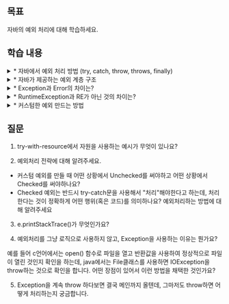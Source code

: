 ## 목표

자바의 예외 처리에 대해 학습하세요.

## 학습 내용

<details>

<summary> * 자바에서 예외 처리 방법 (try, catch, throw, throws, finally) </summary>



</details>
<details>

<summary> * 자바가 제공하는 예외 계층 구조 </summary>

</details>
<details>

<summary> * Exception과 Error의 차이는? </summary>

</details>
<details>

<summary> * RuntimeException과 RE가 아닌 것의 차이는? </summary>

</details>
<details>

<summary> * 커스텀한 예외 만드는 방법 </summary>

</details>

## 질문

1. try-with-resource에서 자원을 사용하는 예시가 무엇이 있나요?

2. 예외처리 전략에 대해 알려주세요.

- 커스텀 예외를 만들 때 어떤 상황에서 Unchecked를 써야하고 어떤 상황에서 Checked를 써야하나요?
- Checked 예외는 반드시 try-catch문을 사용해서 "처리"해야한다고 하는데, 처리한다는 것이 정확하게 어떤 행위(혹은 코드)를 의미하나요? 예외처리하는 방법에 대해 알려주세요

3. e.printStackTrace()가 무엇인가요?

4. 예외처리를 그냥 로직으로 사용하지 않고, Exception을 사용하는 이유는 뭔가요?

예를 들어 c언어에서는 open() 함수로 파일을 열고 반환값을 사용하여 정상적으로 파일이 열린 것인지 확인을 하는데,
java에서는 File클래스를 사용하면 IOException을 throw하는 것으로 확인을 합니다.
어떤 장점이 있어서 이런 방법을 채택한 것인가요?

5. Exception을 계속 throw 하다보면 결국 메인까지 올텐데, 그마저도 throw하면 어떻게 처리하는지 궁금합니다.




